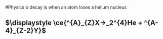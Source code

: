 #Physics 
$\displaystyle \alpha$ decay is when an atom loses a helium nucleus
## $\displaystyle \ce{^{A}_{Z}X->_2^{4}He + ^{A-4}_{Z-2}Y}$
